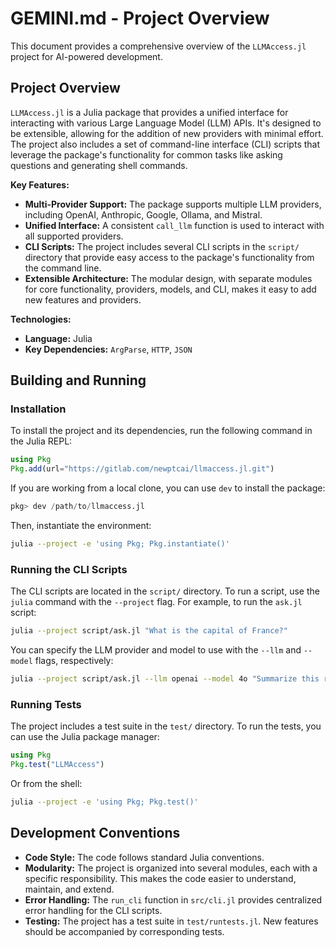 # GEMINI.md - Project Overview

This document provides a comprehensive overview of the `LLMAccess.jl` project for AI-powered development.

## Project Overview

`LLMAccess.jl` is a Julia package that provides a unified interface for interacting with various Large Language Model (LLM) APIs. It's designed to be extensible, allowing for the addition of new providers with minimal effort. The project also includes a set of command-line interface (CLI) scripts that leverage the package's functionality for common tasks like asking questions and generating shell commands.

**Key Features:**

*   **Multi-Provider Support:** The package supports multiple LLM providers, including OpenAI, Anthropic, Google, Ollama, and Mistral.
*   **Unified Interface:** A consistent `call_llm` function is used to interact with all supported providers.
*   **CLI Scripts:** The project includes several CLI scripts in the `script/` directory that provide easy access to the package's functionality from the command line.
*   **Extensible Architecture:** The modular design, with separate modules for core functionality, providers, models, and CLI, makes it easy to add new features and providers.

**Technologies:**

*   **Language:** Julia
*   **Key Dependencies:** `ArgParse`, `HTTP`, `JSON`

## Building and Running

### Installation

To install the project and its dependencies, run the following command in the Julia REPL:

```julia
using Pkg
Pkg.add(url="https://gitlab.com/newptcai/llmaccess.jl.git")
```

If you are working from a local clone, you can use `dev` to install the package:

```julia
pkg> dev /path/to/llmaccess.jl
```

Then, instantiate the environment:

```bash
julia --project -e 'using Pkg; Pkg.instantiate()'
```

### Running the CLI Scripts

The CLI scripts are located in the `script/` directory. To run a script, use the `julia` command with the `--project` flag. For example, to run the `ask.jl` script:

```bash
julia --project script/ask.jl "What is the capital of France?"
```

You can specify the LLM provider and model to use with the `--llm` and `--model` flags, respectively:

```bash
julia --project script/ask.jl --llm openai --model 4o "Summarize this repo"
```

### Running Tests

The project includes a test suite in the `test/` directory. To run the tests, you can use the Julia package manager:

```julia
using Pkg
Pkg.test("LLMAccess")
```

Or from the shell:

```bash
julia --project -e 'using Pkg; Pkg.test()'
```

## Development Conventions

*   **Code Style:** The code follows standard Julia conventions.
*   **Modularity:** The project is organized into several modules, each with a specific responsibility. This makes the code easier to understand, maintain, and extend.
*   **Error Handling:** The `run_cli` function in `src/cli.jl` provides centralized error handling for the CLI scripts.
*   **Testing:** The project has a test suite in `test/runtests.jl`. New features should be accompanied by corresponding tests.
